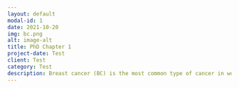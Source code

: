 ```yaml
---
layout: default
modal-id: 1
date: 2021-10-20
img: bc.png
alt: image-alt
title: PhD Chapter 1
project-date: Test
client: Test
category: Test
description: Breast cancer (BC) is the most common type of cancer in women in the UK. It is also one of the most preventable. Immune cell counts (i.e. neutrophils, basophils, eosinophils, monocytes and lymphocytes) have been found to affect the risk and mortality of BC. These cells are measured in routine blood tests, making them good to focus on to improve health outcomes for many people. I gathered data on these traits from the large-scale study called <a href="https://www.ukbiobank.ac.uk/">UK Biobank</a>. I am using <a href="https://academic.oup.com/ije/article/32/1/1/642797">Mendelian randomization</a> and observational analyses to study the relationship between immune cell counts and BC risk.
---
```

